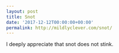 ```yaml
---
layout: post
title: Snot
date: '2017-12-12T00:00:00+00:00'
permalink: http://mildlyclever.com/snot/
---
```

I deeply appreciate that snot does not stink.
